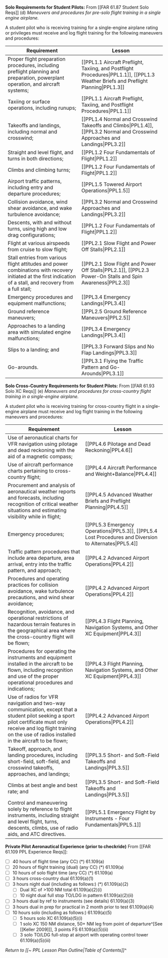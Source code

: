 **Solo Requirements for Student Pilots:**
From [[FAR 61.87 Student Solo Reqs]] (d) *Maneuvers and procedures for pre-solo flight training in a single engine airplane.*

A student pilot who is receiving training for a single-engine airplane rating or privileges must receive and log flight training for the following maneuvers and procedures:


| Requirement                                                                                                                                                        | Lesson                                                                                                                              |
| ------------------------------------------------------------------------------------------------------------------------------------------------------------------ | ----------------------------------------------------------------------------------------------------------------------------------- |
| Proper flight preparation procedures, including preflight planning and preparation, powerplant operation, and aircraft systems;                                | [[PPL1.1 Aircraft Preflight, Taxiing, and Postflight Procedures\|PPL1.1]], [[PPL1.3 Weather Briefs and Preflight Planning\|PPL1.3]] |
| Taxiing or surface operations, including runups;                                                                                                               | [[PPL1.1 Aircraft Preflight, Taxiing, and Postflight Procedures\|PPL1.1]]                                                           |
| Takeoffs and landings, including normal and crosswind;                                                                                                         | [[PPL1.4 Normal and Crosswind Takeoffs and Climbs\|PPL1.4]], [[PPL3.2 Normal and Crosswind Approaches and Landings\|PPL3.2]]        |
| Straight and level flight, and turns in both directions;                                                                                                       | [[PPL1.2 Four Fundamentals of Flight\|PPL1.2]]                                                                                      |
| Climbs and climbing turns;                                                                                                                                     | [[PPL1.2 Four Fundamentals of Flight\|PPL1.2]]                                                                                      |
| Airport traffic patterns, including entry and departure procedures;                                                                                            | [[PPL1.5 Towered Airport Operations\|PPL1.5]]                                                                                       |
| Collision avoidance, wind shear avoidance, and wake turbulence avoidance;                                                                                      | [[PPL3.2 Normal and Crosswind Approaches and Landings\|PPL3.2]]                                                                     |
| Descents, with and without turns, using high and low drag configurations;                                                                                      | [[PPL1.2 Four Fundamentals of Flight\|PPL1.2]]                                                                                      |
| Flight at various airspeeds from cruise to slow flight;                                                                                                        | [[PPL2.1 Slow Flight and Power Off Stalls\|PPL2.1]]                                                                                 |
| Stall entries from various flight attitudes and power combinations with recovery initiated at the first indication of a stall, and recovery from a full stall; | [[PPL2.1 Slow Flight and Power Off Stalls\|PPL2.1]], [[PPL2.3 Power-On Stalls and Spin Awareness\|PPL2.3]]                          |
| Emergency procedures and equipment malfunctions;                                                                                                               | [[PPL3.4 Emergency Landings\|PPL3.4]]                                                                                              |
| Ground reference maneuvers;                                                                                                                                    | [[PPL2.5 Ground Reference Maneuvers\|PPL2.5]]                                                                                      |
| Approaches to a landing area with simulated engine malfunctions;                                                                                               | [[PPL3.4 Emergency Landings\|PPL3.4]]                                                                                              |
| Slips to a landing; and                                                                                                                                        | [[PPL3.3 Forward Slips and No Flap Landings\|PPL3.3]]                                                                              |
| Go-arounds.                                                                                                                                                    | [[PPL3.1 Flying the Traffic Pattern and Go-Arounds\|PPL3.1]]                                                                       |


**Solo Cross-Country Requirements for Student Pilots:**
From [[FAR 61.93 Solo XC Reqs]] (e) *Maneuvers and procedures for cross-country flight training in a single-engine airplane.*

A student pilot who is receiving training for cross-country flight in a single-engine airplane must receive and log flight training in the following maneuvers and procedures:

| Requirement                                                                                                                                                                                                                         | Lesson                                                                                                  |
| ----------------------------------------------------------------------------------------------------------------------------------------------------------------------------------------------------------------------------------- | ------------------------------------------------------------------------------------------------------- |
| Use of aeronautical charts for VFR navigation using pilotage and dead reckoning with the aid of a magnetic compass;                                                                                                             | [[PPL4.6 Pilotage and Dead Reckoning\|PPL4.6]]                                                          |
| Use of aircraft performance charts pertaining to cross-country flight;                                                                                                                                                          | [[PPL4.4 Aircraft Performance and Weight+Balance\|PPL4.4]]                                              |
| Procurement and analysis of aeronautical weather reports and forecasts, including recognition of critical weather situations and estimating visibility while in flight;                                                         | [[PPL4.5 Advanced Weather Briefs and Preflight Planning\|PPL4.5]]                                       |
| Emergency procedures;                                                                                                                                                                                                           | [[PPL5.3 Emergency Operations\|PPL5.3]], [[PPL5.4 Lost Procedures and Diversion to Alternates\|PPL5.4]] |
| Traffic pattern procedures that include area departure, area arrival, entry into the traffic pattern, and approach;                                                                                                             | [[PPL4.2 Advanced Airport Operations\|PPL4.2]]                                                          |
| Procedures and operating practices for collision avoidance, wake turbulence precautions, and wind shear avoidance;                                                                                                              | [[PPL4.2 Advanced Airport Operations\|PPL4.2]]                                                          |
| Recognition, avoidance, and operational restrictions of hazardous terrain features in the geographical area where the cross-country flight will be flown;                                                                       | [[PPL4.3 Flight Planning, Navigation Systems, and Other XC Equipment\|PPL4.3]]                          |
| Procedures for operating the instruments and equipment installed in the aircraft to be flown, including recognition and use of the proper operational procedures and indications;                                               | [[PPL4.3 Flight Planning, Navigation Systems, and Other XC Equipment\|PPL4.3]]                          |
| Use of radios for VFR navigation and two-way communication, except that a student pilot seeking a sport pilot certificate must only receive and log flight training on the use of radios installed in the aircraft to be flown; | [[PPL4.2 Advanced Airport Operations\|PPL4.2]]                                                          |
| Takeoff, approach, and landing procedures, including short-field, soft-field, and crosswind takeoffs, approaches, and landings;                                                                                                 | [[PPL3.5 Short- and Soft-Field Takeoffs and Landings\|PPL3.5]]                                          |
| Climbs at best angle and best rate; and                                                                                                                                                                                         | [[PPL3.5 Short- and Soft-Field Takeoffs and Landings\|PPL3.5]]                                          |
| Control and maneuvering solely by reference to flight instruments, including straight and level flight, turns, descents, climbs, use of radio aids, and ATC directives.                                                         | [[PPL5.1 Emergency Flight by Instruments - Four Fundamentals\|PPL5.1]]                                  |



**Private Pilot Aeronautical Experience (prior to checkride)**
From [[FAR 61.109 PPL Experience Reqs]]:
- [ ] 40 hours of flight time (any CC) (\*) 61.109(a)
- [ ] 20 hours of flight training (dual) (any CC) (\*) 61.109(a)
- [ ] 10 hours of solo flight time (any CC) (\*) 61.109(a)
- [ ] 3 hours cross-country dual 61.109(a)(1)
- [ ] 3 hours night dual (including as follows:) (\*) 61.109(a)(2)
	- [ ] Dual XC of >100 NM total 61.109(a)(2)(i)
	- [ ] 10 night dual full stop TO/LDG in pattern 61.109(a)(2)(ii)
- [ ] 3 hours dual by ref to instruments (see details) 61.109(a)(3)
- [ ] 3 hours dual in prep for practical in 2 month prior to test 61.109(a)(4)
- [ ] 10 hours solo (including as follows:) 61.109(a)(5)
	- [ ] 5 hours solo XC 61.109(a)(5)(i)
	- [ ] 1 solo XC 150 NM distance, 50+ NM leg from point of departure^[See [[Keller 2009]]], 3 points FS 61.109(a)(5)(ii)
	- [ ] 3 solo TO/LDG full-stop at airport with operating control tower 61.109(a)(5)(iii)

*Return to [[~ PPL Lesson Plan Outline|Table of Contents]]^*